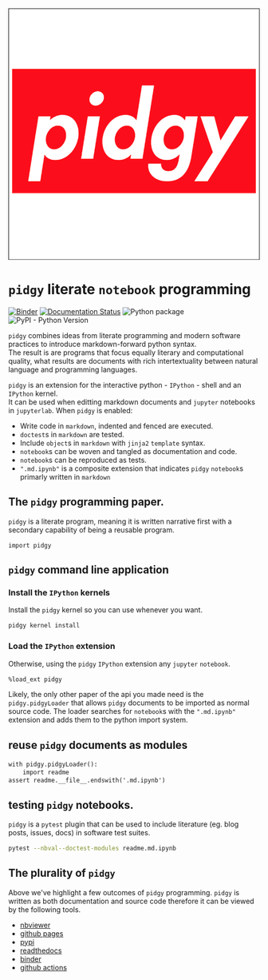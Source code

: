 ![](pidgy.png)

# `pidgy` literate `notebook` programming

[![Binder](https://mybinder.org/badge_logo.svg)](https://mybinder.org/v2/gh/deathbeds/pidgy/master?urlpath=lab)
[![Documentation Status](https://readthedocs.org/projects/pidgin-notebook/badge/?version=latest)](https://pidgin-notebook.readthedocs.io/en/latest/?badge=latest)
![Python package](https://github.com/deathbeds/pidgy/workflows/Python%20package/badge.svg)
![PyPI - Python Version](https://img.shields.io/pypi/pyversions/pidgy)

`pidgy` combines ideas from literate programming and modern software practices
to introduce markdown-forward python syntax.  
The result is are programs that focus equally literary and computational
quality, what results are documents with rich intertextuality between natural
language and programming languages.

`pidgy` is an extension for the interactive python - `IPython` - shell and an
`IPython` kernel.  
It can be used when editting markdown documents and `jupyter` notebooks in
`jupyterlab`. When `pidgy` is enabled:

- Write code in `markdown`, indented and fenced are executed.
- `doctest`s in `markdown` are tested.
- Include `object`s in `markdown` with `jinja2` `template` syntax.
- `notebook`s can be woven and tangled as documentation and code.
- `notebook`s can be reproduced as tests.
- `".md.ipynb"` is a composite extension that indicates `pidgy` `notebook`s
  primarly written in `markdown`

## The `pidgy` programming paper.

`pidgy` is a literate program, meaning it is written narrative first with a
secondary capability of being a reusable program.

    import pidgy

## `pidgy` command line application

### Install the `IPython` kernels

Install the `pidgy` kernel so you can use whenever you want.

```bash
pidgy kernel install
```

### Load the `IPython` extension

Otherwise, using the `pidgy` `IPython` extension any `jupyter` `notebook`.

```bash
%load_ext pidgy
```

Likely, the only other paper of the api you made need is the `pidgy.pidgyLoader`
that allows `pidgy` documents to be imported as normal source code. The loader
searches for `notebook`s with the `".md.ipynb"` extension and adds them to the
python import system.

## reuse `pidgy` documents as modules

    with pidgy.pidgyLoader():
        import readme
    assert readme.__file__.endswith('.md.ipynb')

## testing `pidgy` notebooks.

`pidgy` is a `pytest` plugin that can be used to include literature (eg. blog
posts, issues, docs) in software test suites.

```bash
pytest --nbval--doctest-modules readme.md.ipynb
```

## The plurality of `pidgy`

Above we've highlight a few outcomes of `pidgy` programming. `pidgy` is written
as both documentation and source code therefore it can be viewed by the
following tools.

- [nbviewer](https://nbviewer.jupyter.org/github/deathbeds/pidgy/blob/master/readme.md.ipynb)
- [github pages](https://deathbeds.github.io/pidgy/)
- [pypi](https://pypi.org/project/pidgy)
- [readthedocs](https://pidgin-notebook.readthedocs.io/en/latest/)
- [binder](https://mybinder.org/v2/gh/deathbeds/pidgy/master)
- [github actions](https://github.com/deathbeds/pidgy/actions)
